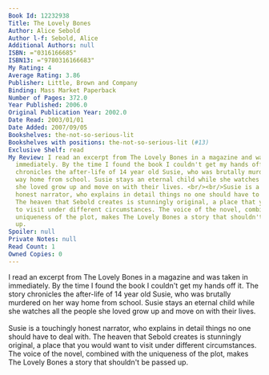 ```yaml
---
Book Id: 12232938
Title: The Lovely Bones
Author: Alice Sebold
Author l-f: Sebold, Alice
Additional Authors: null
ISBN: ="0316166685"
ISBN13: ="9780316166683"
My Rating: 4
Average Rating: 3.86
Publisher: Little, Brown and Company
Binding: Mass Market Paperback
Number of Pages: 372.0
Year Published: 2006.0
Original Publication Year: 2002.0
Date Read: 2003/01/01
Date Added: 2007/09/05
Bookshelves: the-not-so-serious-lit
Bookshelves with positions: the-not-so-serious-lit (#13)
Exclusive Shelf: read
My Review: I read an excerpt from The Lovely Bones in a magazine and was taken in
  immediately. By the time I found the book I couldn't get my hands off it. The story
  chronicles the after-life of 14 year old Susie, who was brutally murdered on her
  way home from school. Susie stays an eternal child while she watches all the people
  she loved grow up and move on with their lives. <br/><br/>Susie is a touchingly
  honest narrator, who explains in detail things no one should have to deal with.
  The heaven that Sebold creates is stunningly original, a place that you would want
  to visit under different circumstances. The voice of the novel, combined with the
  uniqueness of the plot, makes The Lovely Bones a story that shouldn't be passed
  up.
Spoiler: null
Private Notes: null
Read Count: 1
Owned Copies: 0
---
```


I read an excerpt from The Lovely Bones in a magazine and was taken in immediately. By the time I found the book I couldn't get my hands off it. The story chronicles the after-life of 14 year old Susie, who was brutally murdered on her way home from school. Susie stays an eternal child while she watches all the people she loved grow up and move on with their lives. <br/><br/>Susie is a touchingly honest narrator, who explains in detail things no one should have to deal with. The heaven that Sebold creates is stunningly original, a place that you would want to visit under different circumstances. The voice of the novel, combined with the uniqueness of the plot, makes The Lovely Bones a story that shouldn't be passed up.